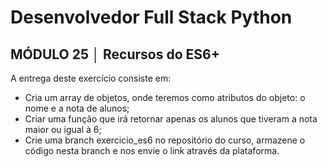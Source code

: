 # Desenvolvedor Full Stack Python

## MÓDULO 25 │ Recursos do ES6+

A entrega deste exercício consiste em:

- Cria um array de objetos, onde teremos como atributos do objeto: o nome e a nota de alunos;
- Criar uma função que irá retornar apenas os alunos que tiveram a nota maior ou igual à 6;
- Crie uma branch exercicio_es6 no repositório do curso, armazene o código nesta branch e nos envie o link através da plataforma.
